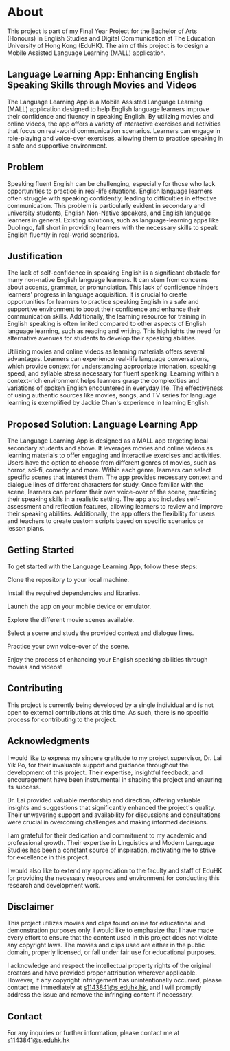 # About
This project is part of my Final Year Project for the Bachelor of Arts (Honours) in English Studies and Digital Communication at The Education University of Hong Kong (EduHK). The aim of this project is to design a Mobile Assisted Language Learning (MALL) application.

## Language Learning App: Enhancing English Speaking Skills through Movies and Videos
The Language Learning App is a Mobile Assisted Language Learning (MALL) application designed to help English language learners improve their confidence and fluency in speaking English. By utilizing movies and online videos, the app offers a variety of interactive exercises and activities that focus on real-world communication scenarios. Learners can engage in role-playing and voice-over exercises, allowing them to practice speaking in a safe and supportive environment.

## Problem
Speaking fluent English can be challenging, especially for those who lack opportunities to practice in real-life situations. English language learners often struggle with speaking confidently, leading to difficulties in effective communication. This problem is particularly evident in secondary and university students, English Non-Native speakers, and English language learners in general. Existing solutions, such as language-learning apps like Duolingo, fall short in providing learners with the necessary skills to speak English fluently in real-world scenarios.

## Justification
The lack of self-confidence in speaking English is a significant obstacle for many non-native English language learners. It can stem from concerns about accents, grammar, or pronunciation. This lack of confidence hinders learners' progress in language acquisition. It is crucial to create opportunities for learners to practice speaking English in a safe and supportive environment to boost their confidence and enhance their communication skills. Additionally, the learning resource for training in English speaking is often limited compared to other aspects of English language learning, such as reading and writing. This highlights the need for alternative avenues for students to develop their speaking abilities.

Utilizing movies and online videos as learning materials offers several advantages. Learners can experience real-life language conversations, which provide context for understanding appropriate intonation, speaking speed, and syllable stress necessary for fluent speaking. Learning within a context-rich environment helps learners grasp the complexities and variations of spoken English encountered in everyday life. The effectiveness of using authentic sources like movies, songs, and TV series for language learning is exemplified by Jackie Chan's experience in learning English.

## Proposed Solution: Language Learning App
The Language Learning App is designed as a MALL app targeting local secondary students and above. It leverages movies and online videos as learning materials to offer engaging and interactive exercises and activities. Users have the option to choose from different genres of movies, such as horror, sci-fi, comedy, and more. Within each genre, learners can select specific scenes that interest them. The app provides necessary context and dialogue lines of different characters for study. Once familiar with the scene, learners can perform their own voice-over of the scene, practicing their speaking skills in a realistic setting. The app also includes self-assessment and reflection features, allowing learners to review and improve their speaking abilities. Additionally, the app offers the flexibility for users and teachers to create custom scripts based on specific scenarios or lesson plans.

## Getting Started
To get started with the Language Learning App, follow these steps:

Clone the repository to your local machine.

Install the required dependencies and libraries.

Launch the app on your mobile device or emulator.

Explore the different movie scenes available.

Select a scene and study the provided context and dialogue lines.

Practice your own voice-over of the scene.

Enjoy the process of enhancing your English speaking abilities through movies and videos!

## Contributing
This project is currently being developed by a single individual and is not open to external contributions at this time. As such, there is no specific process for contributing to the project.

## Acknowledgments
I would like to express my sincere gratitude to my project supervisor, Dr. Lai Yik Po, for their invaluable support and guidance throughout the development of this project. Their expertise, insightful feedback, and encouragement have been instrumental in shaping the project and ensuring its success.

Dr. Lai provided valuable mentorship and direction, offering valuable insights and suggestions that significantly enhanced the project's quality. Their unwavering support and availability for discussions and consultations were crucial in overcoming challenges and making informed decisions.

I am grateful for their dedication and commitment to my academic and professional growth. Their expertise in  Linguistics and Modern Language Studies has been a constant source of inspiration, motivating me to strive for excellence in this project.

I would also like to extend my appreciation to the faculty and staff of EduHK for providing the necessary resources and environment for conducting this research and development work.


## Disclaimer
This project utilizes movies and clips found online for educational and demonstration purposes only. I would like to emphasize that I have made every effort to ensure that the content used in this project does not violate any copyright laws. The movies and clips used are either in the public domain, properly licensed, or fall under fair use for educational purposes.

I acknowledge and respect the intellectual property rights of the original creators and have provided proper attribution wherever applicable. However, if any copyright infringement has unintentionally occurred, please contact me immediately at s1143841@s.eduhk.hk, and I will promptly address the issue and remove the infringing content if necessary.

## Contact
For any inquiries or further information, please contact me at s1143841@s.eduhk.hk
